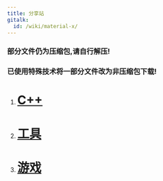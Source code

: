 ```yaml
---
title: 分享站
gitalk:
  id: /wiki/material-x/
---
```


### 部分文件仍为压缩包,请自行解压!

### 已使用特殊技术将一部分文件改为非压缩包下载!

1. # [C++](/share/all/C++.html)
2. # [工具](/share/all/工具.html)
3. # [游戏](/share/all/游戏.html)

